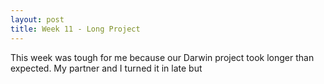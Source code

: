 ```yaml
---
layout: post
title: Week 11 - Long Project 
---
```


This week was tough for me because our Darwin project took longer than expected. My partner and I turned it in late but
